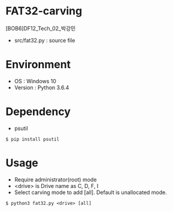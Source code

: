 # FAT32-carving

[BOB6]DF12_Tech_02_박강민

* src/fat32.py : source file

Environment
============

* OS : Windows 10
* Version : Python 3.6.4

Dependency
===========

* psutil

```
$ pip install psutil
```

Usage
======

* Require administrator(root) mode
* \<drive\> is Drive name as C, D, F, I
* Select carving mode to add [all]. Default is unallocated mode.

```
$ python3 fat32.py <drive> [all]
```
